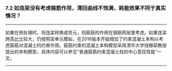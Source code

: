 ﻿### 7.2  如连梁没有考虑箍筋作用，滞回曲线不饱满，耗能效果不同于真实情况？  
---

如果在预处理时，将连梁转换成壳元，则箍筋的作用在钢筋网层里考虑。如果连梁跨高比比较大，仍按照梁单元模拟，在2016版本开始增加了约束混凝土本构以考虑箍筋对混凝土的约束作用。箍筋约束的混凝土本构模型采用清华大学钱稼茹教授提出的本构模型，具体内容可以参见“普通箍筋约束混凝土柱的中心受压性能”一文。

---
